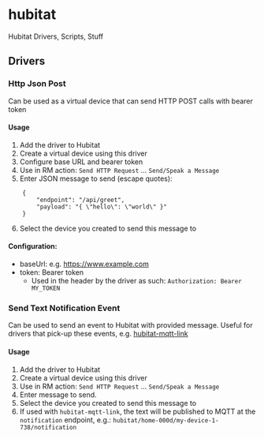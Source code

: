 # hubitat
Hubitat Drivers, Scripts, Stuff

## Drivers
### Http Json Post
Can be used as a virtual device that can send HTTP POST calls with bearer token

#### Usage
1. Add the driver to Hubitat
2. Create a virtual device using this driver
3. Configure base URL and bearer token
4. Use in RM action: `Send HTTP Request` ... `Send/Speak a Message`
5. Enter JSON message to send (escape quotes):
```
    {
        "endpoint": "/api/greet",
        "payload": "{ \"hello\": \"world\" }"
    }
```
6. Select the device you created to send this message to

#### Configuration:
- baseUrl: e.g. https://www.example.com
- token: Bearer token
    - Used in the header by the driver as such: `Authorization: Bearer MY_TOKEN`


### Send Text Notification Event
Can be used to send an event to Hubitat with provided message. Useful for drivers that pick-up these events, e.g. [hubitat-mqtt-link](https://github.com/mydevbox/hubitat-mqtt-link)

#### Usage
1. Add the driver to Hubitat
2. Create a virtual device using this driver
3. Use in RM action: `Send HTTP Request` ... `Send/Speak a Message`
4. Enter message to send.
5. Select the device you created to send this message to
6. If used with `hubitat-mqtt-link`, the text will be published to MQTT at the `notification` endpoint, e.g.: `hubitat/home-000d/my-device-1-738/notification`

